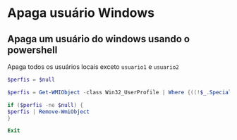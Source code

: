 # Apaga usuário Windows
## Apaga um usuário do windows usando o powershell

Apaga todos os usuários locais exceto `usuario1` e `usuario2`

```powershell
$perfis = $null

$perfis = Get-WMIObject -class Win32_UserProfile | Where {((!$_.Special) -and ($_.LocalPath -ne "C:\Users\usuario1") -and ($_.LocalPath -ne "C:\Users\usuario2"))}

if ($perfis -ne $null) {
$perfis | Remove-WmiObject
}

Exit
```
